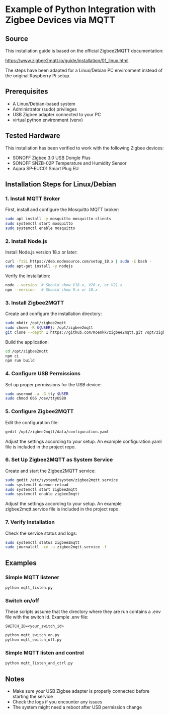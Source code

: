 
# Example of Python Integration with Zigbee Devices via MQTT

## Source
This installation guide is based on the official Zigbee2MQTT documentation:

https://www.zigbee2mqtt.io/guide/installation/01_linux.html

The steps have been adapted for a Linux/Debian PC environment instead of the original Raspberry Pi setup.

## Prerequisites
- A Linux/Debian-based system
- Administrator (sudo) privileges
- USB Zigbee adapter connected to your PC
- virtual python environment (venv)

## Tested Hardware
This installation has been verified to work with the following Zigbee devices:
- SONOFF Zigbee 3.0 USB Dongle Plus
- SONOFF SNZB-02P Temperature and Humidity Sensor
- Aqara SP-EUC01 Smart Plug EU


## Installation Steps for Linux/Debian

### 1. Install MQTT Broker
First, install and configure the Mosquitto MQTT broker:
```bash
sudo apt install -y mosquitto mosquitto-clients
sudo systemctl start mosquitto
sudo systemctl enable mosquitto
```

### 2. Install Node.js
Install Node.js version 18.x or later:
```bash
curl -fsSL https://deb.nodesource.com/setup_18.x | sudo -E bash -
sudo apt-get install -y nodejs
```

Verify the installation:
```bash
node --version  # Should show V18.x, V20.x, or V21.x
npm --version   # Should show 9.x or 10.x
```

### 3. Install Zigbee2MQTT
Create and configure the installation directory:
```bash
sudo mkdir /opt/zigbee2mqtt
sudo chown -R ${USER}: /opt/zigbee2mqtt
git clone --depth 1 https://github.com/Koenkk/zigbee2mqtt.git /opt/zigbee2mqtt
```

Build the application:
```bash
cd /opt/zigbee2mqtt
npm ci
npm run build
```

### 4. Configure USB Permissions
Set up proper permissions for the USB device:
```bash
sudo usermod -a -G tty $USER
sudo chmod 666 /dev/ttyUSB0
```

### 5. Configure Zigbee2MQTT
Edit the configuration file:
```bash
gedit /opt/zigbee2mqtt/data/configuration.yaml
```
Adjust the settings according to your setup.
An example configuration.yaml file is included in the project repo.

### 6. Set Up Zigbee2MQTT as System Service
Create and start the Zigbee2MQTT service:
```bash
sudo gedit /etc/systemd/system/zigbee2mqtt.service
sudo systemctl daemon-reload
sudo systemctl start zigbee2mqtt
sudo systemctl enable zigbee2mqtt
```
Adjust the settings according to your setup.
An example zigbee2mqtt.service file is included in the project repo.

### 7. Verify Installation
Check the service status and logs:
```bash
sudo systemctl status zigbee2mqtt
sudo journalctl -xe -u zigbee2mqtt.service -f
```

## Examples

### Simple MQTT listener
```bash
python mqtt_listen.py
```

### Switch on/off
These scripts assume that the directory where they are run contains a .env file with the switch id. Example .env file:

```
SWITCH_ID=<your_switch_id>
```

```bash
python mqtt_switch_on.py 
python mqtt_switch_off.py 
```

### Simple MQTT listen and control

```bash
python mqtt_listen_and_ctrl.py
```

## Notes
- Make sure your USB Zigbee adapter is properly connected before starting the service
- Check the logs if you encounter any issues
- The system might need a reboot after USB permission change
